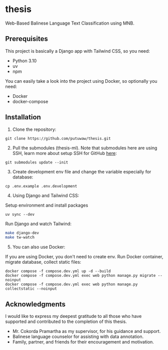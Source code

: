 # thesis

Web-Based Balinese Language Text Classification using MNB.

## Prerequisites

This project is basically a Django app with Tailwind CSS, so you need:
- Python 3.10
- uv
- npm

You can easily take a look into the project using Docker, so optionally you need:
- Docker
- docker-compose

## Installation

1. Clone the repository:
```
git clone https://github.com/putuwaw/thesis.git
```
2. Pull the submodules (thesis-ml). Note that submodules here are using SSH, learn more about setup SSH for GitHub [here](https://docs.github.com/en/authentication/connecting-to-github-with-ssh):
```
git submodules update --init
```
3. Create development env file and change the variable especially for database:
```
cp .env.example .env.development
```

4. Using Django and Tailwind CSS:

Setup environment and install packages
```
uv sync --dev
```

Run Django and watch Tailwind:
```bash
make django-dev
make tw-watch
```

5. You can also use Docker:

If you are using Docker, you don't need to create env.
Run Docker container, migrate database, collect static files:
```
docker compose -f compose.dev.yml up -d --build
docker compose -f compose.dev.yml exec web python manage.py migrate --noinput
docker compose -f compose.dev.yml exec web python manage.py collectstatic --noinput
```

## Acknowledgments
I would like to express my deepest gratitude to all those who have supported and contributed to the completion of this thesis.

- Mr. Cokorda Pramartha as my supervisor, for his guidance and support.
- Balinese language counselor for assisting with data annotation.
- Family, partner, and friends for their encouragement and motivation.
